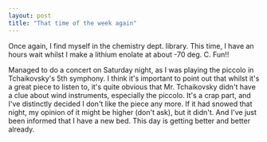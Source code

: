 ```yaml
---
layout: post
title: "That time of the week again"
---
```

Once again, I find myself in the chemistry dept. library. This time, I have an
hours wait whilst I make a lithium enolate at about -70 deg. C. Fun!!

Managed to do a concert on Saturday night, as I was playing the piccolo in
Tchaikovsky's 5th symphony. I think it's important to point out that whilst
it's a great piece to listen to, it's quite obvious that Mr. Tchaikovsky
didn't have a clue about wind instruments, especially the piccolo. It's a crap
part, and I've distinctly decided I don't like the piece any more. If it had
snowed that night, my opinion of it might be higher (don't ask), but it
didn't. And I've just been informed that I have a new bed. This day is getting
better and better already.

